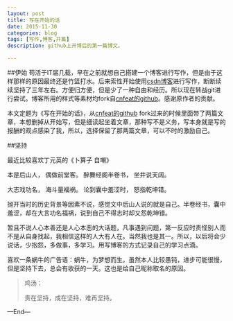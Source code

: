 ```yaml
---
layout: post
title: 写在开始的话
date: 2015-11-30
categories: blog
tags: [写作,博客,开篇]
description: github上开博后的第一篇博文。

---
```


##伊始
苟活于IT届几载，早在之前就想自己搭建一个博客进行写作，但是由于这样那样的原因最终还是竹篮打水。后来索性开始使用[csdn博客](http://blog.csdn.net/showhilllee)进行写作，断断续续坚持了三年左右。方便归方便，但是少了一种自由和经历。所以现在转战git进行尝试。博客所用的样式等素材均fork自[cnfeat的github](https://github.com/cnfeat/blog.io)。感谢原作者的贡献。

本文定题为《写在开始的话》，从[cnfeat的github](https://github.com/cnfeat/blog.io) fork过来的时候里面带了两篇文章，本想删掉从开始写，但是细读起坐着文章，那种写不是义务，写本身就是写的报酬的观点感染了我，所以，选择保留了那两篇文章，可以不时的激励自己。

##坚持

最近比较喜欢丁元英的《卜算子 自嘲》

本是后山人， 偶做前堂客。 醉舞经阁半卷书， 坐井说天阔。

大志戏功名， 海斗量福祸。 论到囊中羞涩时， 怒指乾坤错。

抛开当时的历史背景等因素不说，感觉文中后山人说的就是自己。半卷经书，囊中羞涩，却在大言功名福祸，说到自己不得志时却又怨乾坤错。

暂且不说人心本善还是人心本恶的大话题，凡事遇到问题，第一反应时责怪别人而不是从自身找起，我相信这样的人大有人在。当然我也是其一。所以，以后将会少说话，少抱怨，多做事，多学习。用写博客的方式记录自己的学习点滴。

喜欢一条蜗牛的广告语：蜗牛，为梦想而生。虽然本人比较愚钝，进步可能很慢，但是坚持下去，总会有收获的一天。这也是给自己昵称取名的原因。


> 鸡汤：
> 
> 贵在坚持，成在坚持，难再坚持。

—End—











